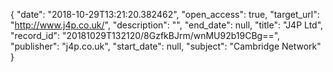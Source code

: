 {
  "date": "2018-10-29T13:21:20.382462", 
  "open_access": true, 
  "target_url": "http://www.j4p.co.uk/", 
  "description": "", 
  "end_date": null, 
  "title": "J4P Ltd", 
  "record_id": "20181029T132120/8GzfkBJrm/wnMU92b19CBg==", 
  "publisher": "j4p.co.uk", 
  "start_date": null, 
  "subject": "Cambridge Network"
}

